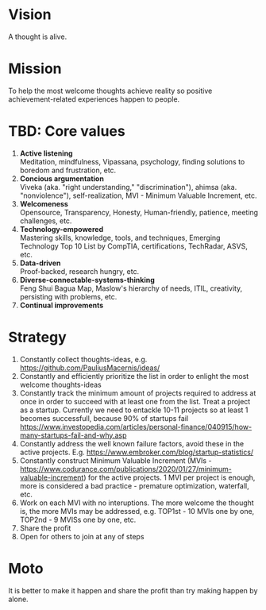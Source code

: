 # Vision

A thought is alive. 


# Mission

To help the most welcome thoughts achieve reality so positive achievement-related experiences happen to people.  


# TBD: Core values

1. **Active listening**  
  Meditation, mindfulness, Vipassana, psychology, finding solutions to boredom and frustration, etc.
2. **Concious argumentation**  
  Viveka (aka. "right understanding," "discrimination"), ahimsa (aka. "nonviolence"), self-realization, MVI - Minimum Valuable Increment, etc.
3. **Welcomeness**  
  Opensource, Transparency, Honesty, Human-friendly, patience, meeting challenges, etc.
4. **Technology-empowered**  
  Mastering skills, knowledge, tools, and techniques, Emerging Technology Top 10 List by CompTIA, certifications, TechRadar, ASVS, etc.
5. **Data-driven**  
  Proof-backed, research hungry, etc.
6. **Diverse-connectable-systems-thinking**  
  Feng Shui Bagua Map, Maslow's hierarchy of needs, ITIL, creativity, persisting with problems, etc.
7. **Continual improvements** 



# Strategy

1. Constantly collect thoughts-ideas, e.g. https://github.com/PauliusMacernis/ideas/
2. Constantly and efficiently prioritize the list in order to enlight the most welcome thoughts-ideas
3. Constantly track the minimum amount of projects required to address at once in order to succeed with at least one from the list. Treat a project as a startup. Currently we need to entackle 10-11 projects so at least 1 becomes successfull, because 90% of startups fail https://www.investopedia.com/articles/personal-finance/040915/how-many-startups-fail-and-why.asp
4. Constantly address the well known failure factors, avoid these in the active projects. E.g. https://www.embroker.com/blog/startup-statistics/
5. Constantly construct Minimum Valuable Increment (MVIs - https://www.codurance.com/publications/2020/01/27/minimum-valuable-increment) for the active projects. 1 MVI per project is enough, more is considered a bad practice - premature optimization, waterfall, etc.
6. Work on each MVI with no interuptions. The more welcome the thought is, the more MVIs may be addressed, e.g. TOP1st - 10 MVIs one by one, TOP2nd - 9 MVISs one by one, etc.
7. Share the profit
8. Open for others to join at any of steps


# Moto

It is better to make it happen and share the profit than try making happen by alone.
